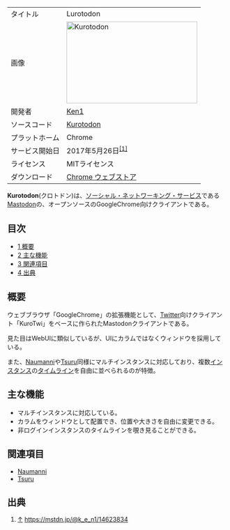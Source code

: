 <div>

|                |                                                                                                                                                                                                                                                                                                            |
|----------------|------------------------------------------------------------------------------------------------------------------------------------------------------------------------------------------------------------------------------------------------------------------------------------------------------------|
| タイトル       | Lurotodon                                                                                                                                                                                                                                                                                                  |
| 画像           | [<img src="/images/thumb/f/f7/Kurotodon.jpg/300px-Kurotodon.jpg" srcset="/images/thumb/f/f7/Kurotodon.jpg/450px-Kurotodon.jpg 1.5x, /images/thumb/f/f7/Kurotodon.jpg/600px-Kurotodon.jpg 2x" width="300" height="188" alt="Kurotodon" />](/%E3%83%95%E3%82%A1%E3%82%A4%E3%83%AB:Kurotodon.jpg "Kurotodon") |
| 開発者         | <a href="https://mstdn.jp/@k_e_n1" rel="nofollow">Ken1</a>                                                                                                                                                                                                                                                 |
| ソースコード   | <a href="https://github.com/oken1/kurotodon" rel="nofollow">Kurotodon</a>                                                                                                                                                                                                                                  |
| プラットホーム | Chrome                                                                                                                                                                                                                                                                                                     |
| サービス開始日 | 2017年5月26日<sup>[\[1\]](#cite_note-1)</sup>                                                                                                                                                                                                                                                              |
| ライセンス     | MITライセンス                                                                                                                                                                                                                                                                                              |
| ダウンロード   | <a href="https://chrome.google.com/webstore/detail/kurotodon/fandjchmgmejjcjcedgeoileeibjndbb" rel="nofollow">Chrome ウェブストア</a>                                                                                                                                                                      |

  
**Kurotodon**(クロトドン)は、[ソーシャル・ネットワーキング・サービス](/%E3%82%BD%E3%83%BC%E3%82%B7%E3%83%A3%E3%83%AB%E3%83%BB%E3%83%8D%E3%83%83%E3%83%88%E3%83%AF%E3%83%BC%E3%82%AD%E3%83%B3%E3%82%B0%E3%83%BB%E3%82%B5%E3%83%BC%E3%83%93%E3%82%B9 "ソーシャル・ネットワーキング・サービス")である[Mastodon](/Mastodon "Mastodon")の、オープンソースのGoogleChrome向けクライアントである。

<div>

<div lang="ja" dir="ltr">

## 目次

</div>

-   [1 概要](#.E6.A6.82.E8.A6.81)
-   [2 主な機能](#.E4.B8.BB.E3.81.AA.E6.A9.9F.E8.83.BD)
-   [3 関連項目](#.E9.96.A2.E9.80.A3.E9.A0.85.E7.9B.AE)
-   [4 出典](#.E5.87.BA.E5.85.B8)

</div>

## 概要

ウェブブラウザ「GoogleChrome」の拡張機能として、[Twitter](/Twitter "Twitter")向けクライアント「KuroTwi」をベースに作られたMastodonクライアントである。

見た目はWebUIに類似しているが、UIにカラムではなくウィンドウを採用している。

また、[Naumanni](/Naumanni "Naumanni")や[Tsuru](/Tsuru "Tsuru")同様にマルチインスタンスに対応しており、複数[インスタンス](/%E3%82%A4%E3%83%B3%E3%82%B9%E3%82%BF%E3%83%B3%E3%82%B9 "インスタンス")の[タイムライン](/%E3%82%BF%E3%82%A4%E3%83%A0%E3%83%A9%E3%82%A4%E3%83%B3 "タイムライン")を自由に並べられるのが特徴。

## 主な機能

-   マルチインスタンスに対応している。
-   カラムをウィンドウとして配置でき、位置や大きさを自由に変更できる。
-   非ログインインスタンスのタイムラインを覗き見ることができる。

## 関連項目

-   [Naumanni](/Naumanni "Naumanni")
-   [Tsuru](/Tsuru "Tsuru")

## 出典

<div>

1.  [↑](#cite_ref-1) <a href="https://mstdn.jp/@k_e_n1/14623834" rel="nofollow">https://mstdn.jp/@k_e_n1/14623834</a>

</div>

</div>
